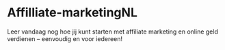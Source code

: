 # Affilliate-marketingNL
Leer vandaag nog hoe jij kunt starten met affiliate marketing en online geld verdienen – eenvoudig en voor iedereen!
